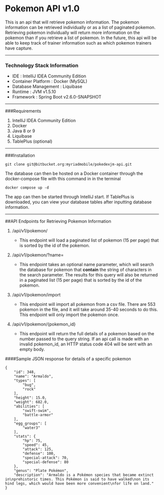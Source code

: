 # Pokemon API v1.0

This is an api that will retrieve pokemon information. The pokemon information can be retrieved individually or as a list
of paginated pokemon. Retrieving pokemon individually will return more information on the pokemon than if you retrieve a list of
pokemon. In the future, this api will be able to keep track of trainer information such as which pokemon trainers have capture.

---

### Technology Stack Information

- IDE
  : IntelliJ IDEA Community Edition
- Container Platform
  : Docker (MySQL)
- Database Management
  : Liquibase
- Runtime
  : JVM v1.5.10
- Framework
  : Spring Boot v2.6.0-SNAPSHOT

---

###Requirements
1. IntelliJ IDEA Community Edition
2. Docker
3. Java 8 or 9
4. Liquibase
5. TablePlus (optional)

---

###Installation
```text
git clone git@bitbucket.org:myriadmobile/pokedexjm-api.git
```
The database can then be hosted on a Docker container through the docker-compose file with this command in in the terminal
```text
docker compose up -d
```
The app can then be started through IntelliJ start. If TablePlus is downloaded, you can view your database tables after inputting
database information.

---

##API Endpoints for Retrieving Pokemon Information
1. /api/v1/pokemon/

    - This endpoint will load a paginated list of pokemon (15 per page) that is sorted by the id of the pokemon.
    
    
2. /api/v1/pokemon/?name=
   - This endpoint takes an optional name parameter, which will search the database for pokemon that **contain** the string of 
      characters in the search parameter. The results for this query will also be returned in a paginated list (15 per page)
      that is sorted by the id of the pokemon.
     
      
3. /api/v1/pokemon/import

    - This endpoint will import all pokemon from a csv file. There are 553 pokemon in the file, and it will take around 35-40
    seconds to do this. This endpoint will only import the pokemon once.
      
      
4. /api/v1/pokemon/{pokemon_id}

    - This endpoint will return the full details of a pokemon based on the number passed to the query string. If an api call is
    made with an invalid pokemon_id, an HTTP status code 404 will be sent with an empty body.
      
    
####Sample JSON response for details of a specific pokemon
```json5
{
    "id": 348,
    "name": "Armaldo",
    "types": [
        "bug",
        "rock"
    ],
    "height": 15.0,
    "weight": 682.0,
    "abilities": [
        "swift-swim",
        "battle-armor"
    ],
    "egg_groups": [
        "water3"
    ],
    "stats": {
        "hp": 75,
        "speed": 45,
        "attack": 125,
        "defense": 100,
        "special-attack": 70,
        "special-defense": 80
    },
    "genus": "Plate Pokémon",
    "description": "Armaldo is a Pokémon species that became extinct in\nprehistoric times. This Pokémon is said to have walked\non its hind legs, which would have been more convenient\nfor life on land."
}
```